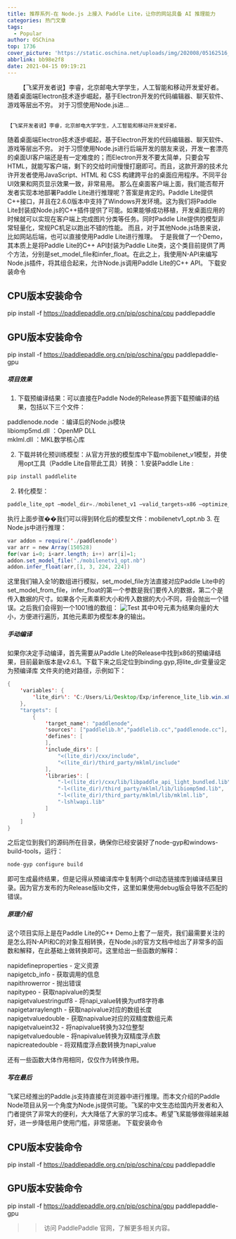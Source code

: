 ```yaml
---
title: 推荐系列-在 Node.js 上接入 Paddle Lite，让你的网站具备 AI 推理能力
categories: 热门文章
tags:
  - Popular
author: OSChina
top: 1736
cover_picture: 'https://static.oschina.net/uploads/img/202008/05162516_mIGa.jpg'
abbrlink: bb98e2f8
date: 2021-04-15 09:19:21
---
```


&emsp;&emsp;【飞桨开发者说】李睿，北京邮电大学学生，人工智能和移动开发爱好者。 随着桌面端Electron技术逐步崛起，基于Electron开发的代码编辑器、聊天软件、游戏等层出不穷。 对于习惯使用Node.js进...
<!-- more -->

                                                                                                                                                                                        【飞桨开发者说】李睿，北京邮电大学学生，人工智能和移动开发爱好者。​ 
随着桌面端Electron技术逐步崛起，基于Electron开发的代码编辑器、聊天软件、游戏等层出不穷。 
对于习惯使用Node.js进行后端开发的朋友来说，开发一套漂亮的桌面UI客户端还是有一定难度的；而Electron开发不要太简单，只要会写HTML，就能写客户端，剩下的交给时间慢慢打磨即可。而且，这款开源的技术允许开发者使用JavaScript、HTML 和 CSS 构建跨平台的桌面应用程序。不同平台UI效果和网页显示效果一致，非常易用。 
那么在桌面客户端上面，我们能否帮开发者实现本地部署Paddle Lite进行推理呢？答案是肯定的。Paddle Lite提供C++接口，并且在2.6.0版本中支持了Windows开发环境。这为我们将Paddle Lite封装成Node.js的C++插件提供了可能。如果能够成功移植，开发桌面应用的时候就可以实现在客户端上完成图片分类等任务。同时Paddle Lite提供的模型非常轻量化，常规PC机足以跑出不错的性能。 
而且，对于其他Node.js场景来说，比如网站后端，也可以直接使用Paddle Lite进行推理。  
于是我做了一个Demo，其本质上是将Paddle Lite的C++ API封装为Paddle Lite类，这个类目前提供了两个方法，分别是set_model_file和infer_float。在此之上，我使用N-API来编写Node.js插件，将其组合起来，允许Node.js调用Paddle Lite的C++ API。 
下载安装命令

## CPU版本安装命令
pip install -f https://paddlepaddle.org.cn/pip/oschina/cpu paddlepaddle

## GPU版本安装命令
pip install -f https://paddlepaddle.org.cn/pip/oschina/gpu paddlepaddle-gpu 
 
##### 项目效果 
1. 下载预编译结果：可以直接在Paddle Node的Release界面下载预编译的结果，包括以下三个文件： 
 
  paddlenode.node ：编译后的Node.js模块  
  libiomp5md.dll ：OpenMP DLL  
  mklml.dll ：MKL数学核心库  
 
2. 下载并转化预训练模型：从官方开放的模型库中下载mobilenet_v1模型，并使用opt工具（Paddle Lite自带此工具）转换： 
1.安装Paddle Lite : 
 
  ```java 
  pip install paddlelite

  ```  
 
2. 转化模型： 
 
  ```java 
  paddle_lite_opt –model_dir=./mobilenet_v1 –valid_targets=x86 –optimize_out=mobilenetv1_opt


  ```  
 
执行上面步骤��我们可以得到转化后的模型文件：mobilenetv1_opt.nb 
3. 在Node.js中进行推理： 
 
  ```java 
  var addon = require('./paddlenode')
var arr = new Array(150528)
for(var i=0; i<arr.length; i++) arr[i]=1;
addon.set_model_file("./mobilenetv1_opt.nb")
addon.infer_float(arr,[1, 3, 224, 224])


  ```  
 
这里我们输入全1的数组进行模拟，set_model_file方法直接对应Paddle Lite中的set_model_from_file，infer_float的第一个参数是我们要传入的数据，第二个是传入数据的尺寸。如果各个元素乘积大小和传入数据的大小不同，将会抛出一个错误。之后我们会得到一个1001维的数组： 
![Test](https://imgconvert.csdnimg.cn/aHR0cHM6Ly9tbWJpei5xcGljLmNuL21tYml6X3BuZy9zS2lhMUZLRmlhZmdoVWV5VGQ4aWF5cTZzUGM4VjdCOHpWamljejNkNUg5aWI3Rld1a2ZEaEtBOUNDNjRGd3JYaHJWaWIxVm5ZamNYY3JoNGp3UUZPZmQzOTVpY0EvNjQw?x-oss-process=image/format,png  '在 Node.js 上接入 Paddle Lite，让你的网站具备 AI 推理能力') 
其中0号元素为结果向量的大小，方便进行遍历，其他元素即为模型本身的输出。 
 
##### 手动编译 
如果你决定手动编译，首先需要从Paddle Lite的Release中找到x86的预编译结果，目前最新版本是v2.6.1。下载下来之后定位到binding.gyp,将lite_dir变量设定为预编译库 
文件夹的绝对路径，示例如下： 
 
  ```java 
  {
    'variables': {
        'lite_dir%': 'C:/Users/Li/Desktop/Exp/inference_lite_lib.win.x86.MSVC.C++_static.py37.full_publish',
    },
    "targets": [
        {
            'target_name': "paddlenode",
            'sources': ["paddlelib.h","paddlelib.cc","paddlenode.cc"],
            'defines': [
            ],
            'include_dirs': [
                "<(lite_dir)/cxx/include",
                "<(lite_dir)/third_party/mklml/include"
            ],
            'libraries': [
                "-l<(lite_dir)/cxx/lib/libpaddle_api_light_bundled.lib",
                "-l<(lite_dir)/third_party/mklml/lib/libiomp5md.lib",
                "-l<(lite_dir)/third_party/mklml/lib/mklml.lib",
                "-lshlwapi.lib"
            ]
        }
    ]
}

  ```  
 
之后定位到我们的源码所在目录，确保你已经安装好了node-gyp和windows-build-tools，运行： 
 
  ```java 
  node-gyp configure build


  ```  
 
即可生成最终结果，但是记得从预编译库中复制两个dll动态链接库到编译结果目录。因为官方发布的为Release版lib文件，这里如果使用debug版会导致不匹配的错误。 
 
##### 原理介绍 
这个项目实际上是在Paddle Lite的C++ Demo上套了一层壳，我们最需要关注的是怎么将N-API和C的对象互相转换，在Node.js的官方文档中给出了非常多的函数和解释，在此基础上做转换即可。这里给出一些函数的解释： 
 
  napidefineproperties - 定义资源  
  napigetcb_info - 获取调用的信息  
  napithrowerror - 抛出错误  
  napitypeo - 获取napivalue的类型  
  napigetvaluestringutf8 - 将napi_value转换为utf8字符串  
  napigetarraylength - 获取napivalue对应的数组长度  
  napigetvaluedouble - 获取napivalue对应的双精度数组元素  
  napigetvalueint32 - 将napivalue转换为32位整型  
  napigetvaluedouble - 将napivalue转换为双精度浮点数  
  napicreatedouble - 将双精度浮点数转换为napi_value  
 
还有一些函数大体作用相同，仅仅作为转换作用。 
 
##### 写在最后 
飞桨已经推出的Paddle.js支持直接在浏览器中进行推理。而本文介绍的Paddle Node项目从另一个角度为Node.js提供可能。飞桨的中文生态给国内开发者和入门者提供了非常大的便利，大大降低了大家的学习成本。希望飞桨能够做得越来越好，进一步降低用户使用门槛，非常感谢。 
下载安装命令

## CPU版本安装命令
pip install -f https://paddlepaddle.org.cn/pip/oschina/cpu paddlepaddle

## GPU版本安装命令
pip install -f https://paddlepaddle.org.cn/pip/oschina/gpu paddlepaddle-gpu
 
 
 >> 访问 PaddlePaddle 官网，了解更多相关内容。 

                                        
